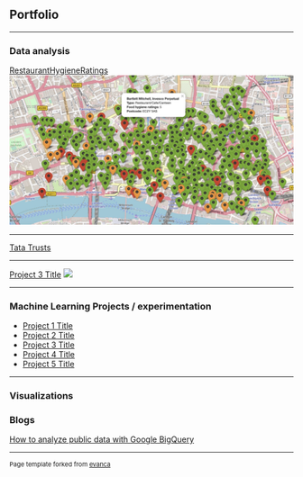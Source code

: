 ## Portfolio

---

### Data analysis 

[RestaurantHygieneRatings](https://shreyaprojects.shinyapps.io/RestaurantRatings/)
<img src="images/shiny.jpeg?raw=true"/>

---
[Tata Trusts](https://www.tatatrusts.org/upload/pdf/overall-report-single.pdf)


---
[Project 3 Title](http://example.com/)
<img src="images/dummy_thumbnail.jpg?raw=true"/>

---

### Machine Learning Projects / experimentation

- [Project 1 Title](http://example.com/)
- [Project 2 Title](http://example.com/)
- [Project 3 Title](http://example.com/)
- [Project 4 Title](http://example.com/)
- [Project 5 Title](http://example.com/)

---

### Visualizations



### Blogs
[How to analyze public data with Google BigQuery](https://towardsdatascience.com/a-short-guide-to-analyze-public-data-from-google-bigquery-667126efbe24)

---
<p style="font-size:11px">Page template forked from <a href="https://github.com/evanca/quick-portfolio">evanca</a></p>
<!-- Remove above link if you don't want to attibute -->
